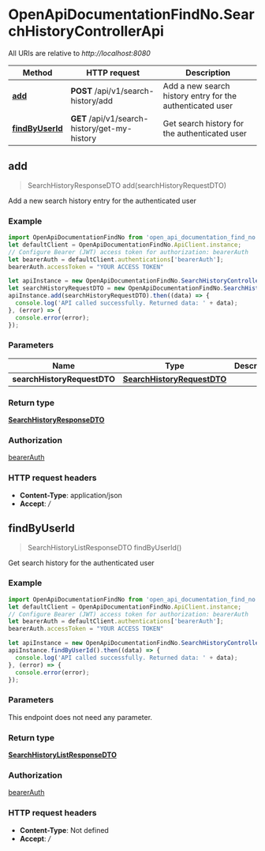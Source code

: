 # OpenApiDocumentationFindNo.SearchHistoryControllerApi

All URIs are relative to *http://localhost:8080*

Method | HTTP request | Description
------------- | ------------- | -------------
[**add**](SearchHistoryControllerApi.md#add) | **POST** /api/v1/search-history/add | Add a new search history entry for the authenticated user
[**findByUserId**](SearchHistoryControllerApi.md#findByUserId) | **GET** /api/v1/search-history/get-my-history | Get search history for the authenticated user



## add

> SearchHistoryResponseDTO add(searchHistoryRequestDTO)

Add a new search history entry for the authenticated user

### Example

```javascript
import OpenApiDocumentationFindNo from 'open_api_documentation_find_no';
let defaultClient = OpenApiDocumentationFindNo.ApiClient.instance;
// Configure Bearer (JWT) access token for authorization: bearerAuth
let bearerAuth = defaultClient.authentications['bearerAuth'];
bearerAuth.accessToken = "YOUR ACCESS TOKEN"

let apiInstance = new OpenApiDocumentationFindNo.SearchHistoryControllerApi();
let searchHistoryRequestDTO = new OpenApiDocumentationFindNo.SearchHistoryRequestDTO(); // SearchHistoryRequestDTO | 
apiInstance.add(searchHistoryRequestDTO).then((data) => {
  console.log('API called successfully. Returned data: ' + data);
}, (error) => {
  console.error(error);
});

```

### Parameters


Name | Type | Description  | Notes
------------- | ------------- | ------------- | -------------
 **searchHistoryRequestDTO** | [**SearchHistoryRequestDTO**](SearchHistoryRequestDTO.md)|  | 

### Return type

[**SearchHistoryResponseDTO**](SearchHistoryResponseDTO.md)

### Authorization

[bearerAuth](../README.md#bearerAuth)

### HTTP request headers

- **Content-Type**: application/json
- **Accept**: */*


## findByUserId

> SearchHistoryListResponseDTO findByUserId()

Get search history for the authenticated user

### Example

```javascript
import OpenApiDocumentationFindNo from 'open_api_documentation_find_no';
let defaultClient = OpenApiDocumentationFindNo.ApiClient.instance;
// Configure Bearer (JWT) access token for authorization: bearerAuth
let bearerAuth = defaultClient.authentications['bearerAuth'];
bearerAuth.accessToken = "YOUR ACCESS TOKEN"

let apiInstance = new OpenApiDocumentationFindNo.SearchHistoryControllerApi();
apiInstance.findByUserId().then((data) => {
  console.log('API called successfully. Returned data: ' + data);
}, (error) => {
  console.error(error);
});

```

### Parameters

This endpoint does not need any parameter.

### Return type

[**SearchHistoryListResponseDTO**](SearchHistoryListResponseDTO.md)

### Authorization

[bearerAuth](../README.md#bearerAuth)

### HTTP request headers

- **Content-Type**: Not defined
- **Accept**: */*

